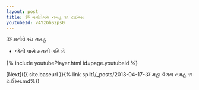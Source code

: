 ```yaml
---
layout: post
title: ૐ મનોવેગય નમહ ૧૧ ટાઈમ્સ
youtubeId: v4YzGhS2ps0
---
```

 
 
 ૐ મનોવેગય નમહ  
 
 -  જેની પાસે મનની ગતિ છે 
 
  
 
  
 
 
 
 
 
 


{% include youtubePlayer.html id=page.youtubeId %}
 
[Next]({{ site.baseurl }}{% link  split1/_posts/2013-04-17-ૐ મહા વેગય નમહ ૧૧ ટાઈમ્સ.md%})
 
